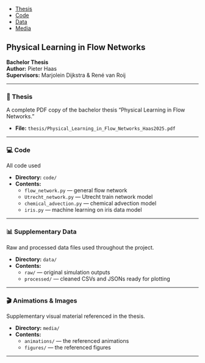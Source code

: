 
- [Thesis](thesis/)  
- [Code](code/)  
- [Data](data/)  
- [Media](media/)  




## Physical Learning in Flow Networks  
**Bachelor Thesis**  
**Author:** Pieter Haas  
**Supervisors:** Marjolein Dijkstra & René van Roij  

---

### 📄 Thesis  
A complete PDF copy of the bachelor thesis “Physical Learning in Flow Networks.”  
- **File:** `thesis/Physical_Learning_in_Flow_Networks_Haas2025.pdf`  

---

### 💻 Code  
All code used 
- **Directory:** `code/`  
- **Contents:**  
  - `flow_network.py` — general flow network  
  - `Utrecht_network.py` — Utrecht train network model 
  - `chemical_advection.py` — chemical advection model
  - `iris.py` — machine learning on iris data model
 

---

### 📊 Supplementary Data  
Raw and processed data files used throughout the project.  
- **Directory:** `data/`  
- **Contents:**  
  - `raw/` — original simulation outputs  
  - `processed/` — cleaned CSVs and JSONs ready for plotting  

---

### 🎬 Animations & Images  
Supplementary visual material referenced in the thesis.  
- **Directory:** `media/`  
- **Contents:**  
  - `animations/` — the referenced animations
  - `figures/` — the referenced figures

---


